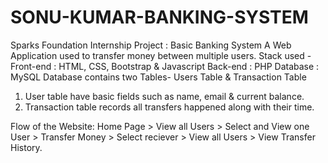 # SONU-KUMAR-BANKING-SYSTEM
Sparks Foundation Internship Project : Basic Banking System 
A Web Application used to transfer money between multiple users. 
Stack used - Front-end : HTML, CSS, Bootstrap & Javascript Back-end : PHP Database : MySQL 
Database contains two Tables- Users Table & Transaction Table  
1. User table have basic fields such as name, email & current balance. 
2. Transaction table records all transfers happened along with their time. 

Flow of the Website: Home Page > View all Users > Select and View one User > Transfer Money > Select reciever > View all Users > View Transfer History.
